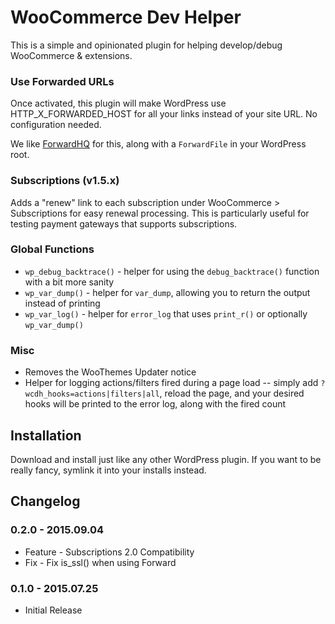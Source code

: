 WooCommerce Dev Helper
======================

This is a simple and opinionated plugin for helping develop/debug WooCommerce & extensions.

### Use Forwarded URLs

Once activated, this plugin will make WordPress use HTTP_X_FORWARDED_HOST for all your links instead of your site URL. No configuration needed.

We like [ForwardHQ](https://fwd.wf) for this, along with a `ForwardFile` in your WordPress root.

### Subscriptions (v1.5.x)

Adds a "renew" link to each subscription under WooCommerce > Subscriptions for easy renewal processing. This is particularly useful for testing
payment gateways that supports subscriptions.

### Global Functions

* `wp_debug_backtrace()` - helper for using the `debug_backtrace()` function with a bit more sanity
* `wp_var_dump()` - helper for `var_dump`, allowing you to return the output instead of printing
* `wp_var_log()` - helper for `error_log` that uses `print_r()` or optionally `wp_var_dump()`

### Misc

* Removes the WooThemes Updater notice
* Helper for logging actions/filters fired during a page load -- simply add `?wcdh_hooks=actions|filters|all`, reload the page, and your desired hooks will be printed to the error log, along with the fired count

## Installation

Download and install just like any other WordPress plugin. If you want to be really fancy, symlink it into your installs instead.

## Changelog

### 0.2.0 - 2015.09.04
 * Feature - Subscriptions 2.0 Compatibility
 * Fix - Fix is_ssl() when using Forward

### 0.1.0 - 2015.07.25
 * Initial Release
